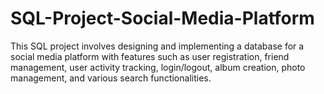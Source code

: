 # SQL-Project-Social-Media-Platform
This SQL project involves designing and implementing a database for a social media platform with features such as user registration, friend management, user activity tracking, login/logout, album creation, photo management, and various search functionalities.
